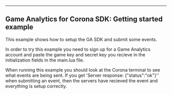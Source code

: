 
---------------------------------------------------------------------------------
Game Analytics for Corona SDK: Getting started example 
---------------------------------------------------------------------------------

This example shows how to setup the GA SDK and submit some events.

In order to try this example you need to sign up for a Game Analytics account and paste the game 
key and secret key you recieve in the initialization fields in the main.lua file.

When running this example you should look at the Corona terminal to see what events are being 
sent. If you get 'Server response: {"status":"ok"}'' when submitting an event, then the servers have 
recieved the event and everything is setup correctly.
